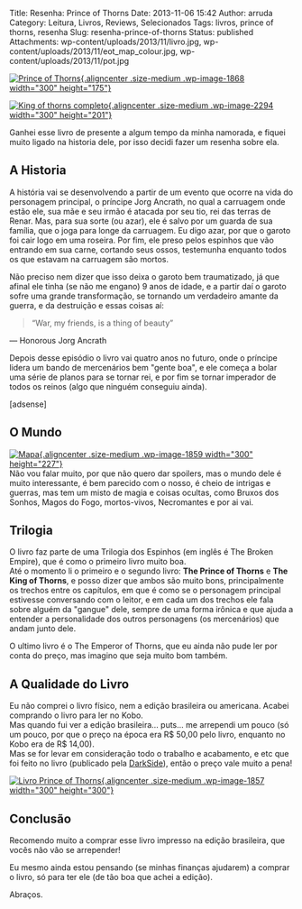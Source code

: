 Title: Resenha: Prince of Thorns
Date: 2013-11-06 15:42
Author: arruda
Category: Leitura, Livros, Reviews, Selecionados
Tags: livros, prince of thorns, resenha
Slug: resenha-prince-of-thorns
Status: published
Attachments: wp-content/uploads/2013/11/livro.jpg, wp-content/uploads/2013/11/eot_map_colour.jpg, wp-content/uploads/2013/11/pot.jpg

[![](http://www.arruda.blog.br/wp-content/uploads/2013/11/pot-300x175.jpg "Prince of Thorns"){.aligncenter .size-medium .wp-image-1868 width="300" height="175"}]({static}wp-content/uploads/2013/11/pot.jpg)

[![](http://www.arruda.blog.br/wp-content/uploads/2014/06/DSC01660-mod-300x201.jpg "King of thorns completo"){.aligncenter .size-medium .wp-image-2294 width="300" height="201"}](http://www.arruda.blog.br/wp-content/uploads/2014/06/DSC01660-mod.jpg)

Ganhei esse livro de presente a algum tempo da minha namorada, e fiquei muito ligado na historia dele, por isso decidi fazer um resenha sobre ela.

A Historia
----------

A história vai se desenvolvendo a partir de um evento que ocorre na vida do personagem principal, o príncipe Jorg Ancrath, no qual a carruagem onde estão ele, sua mãe e seu irmão é atacada por seu tio, rei das terras de Renar. Mas, para sua sorte (ou azar), ele é salvo por um guarda de sua família, que o joga para longe da carruagem. Eu digo azar, por que o garoto foi cair logo em uma roseira. Por fim, ele preso pelos espinhos que vão entrando em sua carne, cortando seus ossos, testemunha enquanto todos os que estavam na carruagem são mortos.

Não preciso nem dizer que isso deixa o garoto bem traumatizado, já que afinal ele tinha (se não me engano) 9 anos de idade, e a partir daí o garoto sofre uma grande transformação, se tornando um verdadeiro amante da guerra, e da destruição e essas coisas aí:

> “War, my friends, is a thing of beauty”

― Honorous Jorg Ancrath

Depois desse episódio o livro vai quatro anos no futuro, onde o príncipe lidera um bando de mercenários bem "gente boa", e ele começa a bolar uma série de planos para se tornar rei, e por fim se tornar imperador de todos os reinos (algo que ninguém conseguiu ainda).

\[adsense\]

O Mundo
-------

[![](http://www.arruda.blog.br/wp-content/uploads/2013/11/eot_map_colour-300x227.jpg "Mapa"){.aligncenter .size-medium .wp-image-1859 width="300" height="227"}]({static}wp-content/uploads/2013/11/eot_map_colour.jpg)  
Não vou falar muito, por que não quero dar spoilers, mas o mundo dele é muito interessante, é bem parecido com o nosso, é cheio de intrigas e guerras, mas tem um misto de magia e coisas ocultas, como Bruxos dos Sonhos, Magos do Fogo, mortos-vivos, Necromantes e por ai vai.

Trilogia
--------

O livro faz parte de uma Trilogia dos Espinhos (em inglês é The Broken Empire), que é como o primeiro livro muito boa.  
Até o momento li o primeiro e o segundo livro: **The Prince of Thorns** e **The King of Thorns**, e posso dizer que ambos são muito bons, principalmente os trechos entre os capítulos, em que é como se o personagem principal estivesse conversando com o leitor, e em cada um dos trechos ele fala sobre alguém da "gangue" dele, sempre de uma forma irônica e que ajuda a entender a personalidade dos outros personagens (os mercenários) que andam junto dele.

O ultimo livro é o The Emperor of Thorns, que eu ainda não pude ler por conta do preço, mas imagino que seja muito bom também.

A Qualidade do Livro
--------------------

Eu não comprei o livro físico, nem a edição brasileira ou americana. Acabei comprando o livro para ler no Kobo.  
Mas quando fui ver a edição brasileira... puts... me arrependi um pouco (só um pouco, por que o preço na época era R\$ 50,00 pelo livro, enquanto no Kobo era de R\$ 14,00).  
Mas se for levar em consideração todo o trabalho e acabamento, e etc que foi feito no livro (publicado pela [DarkSide](http://www.darksidebooks.com.br/prince/ "Prince of Thorns BR")), então o preço vale muito a pena!

[![](http://www.arruda.blog.br/wp-content/uploads/2013/11/livro-300x300.jpg "Livro Prince of Thorns"){.aligncenter .size-medium .wp-image-1857 width="300" height="300"}]({static}wp-content/uploads/2013/11/livro.jpg)

Conclusão
---------

Recomendo muito a comprar esse livro impresso na edição brasileira, que vocês não vão se arrepender!

Eu mesmo ainda estou pensando (se minhas finanças ajudarem) a comprar o livro, só para ter ele (de tão boa que achei a edição).

Abraços.
